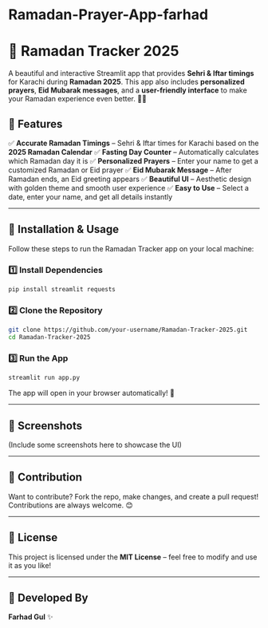 # Ramadan-Prayer-App-farhad
# 🌙 Ramadan Tracker 2025

A beautiful and interactive Streamlit app that provides **Sehri & Iftar timings** for Karachi during **Ramadan 2025**. This app also includes **personalized prayers**, **Eid Mubarak messages**, and a **user-friendly interface** to make your Ramadan experience even better. 🤲✨

## 🚀 Features

✅ **Accurate Ramadan Timings** – Sehri & Iftar times for Karachi based on the **2025 Ramadan Calendar** ✅ **Fasting Day Counter** – Automatically calculates which Ramadan day it is ✅ **Personalized Prayers** – Enter your name to get a customized Ramadan or Eid prayer ✅ **Eid Mubarak Message** – After Ramadan ends, an Eid greeting appears ✅ **Beautiful UI** – Aesthetic design with golden theme and smooth user experience ✅ **Easy to Use** – Select a date, enter your name, and get all details instantly

---

## 📌 Installation & Usage

Follow these steps to run the Ramadan Tracker app on your local machine:

### **1️⃣ Install Dependencies**

```bash
pip install streamlit requests
```

### **2️⃣ Clone the Repository**

```bash
git clone https://github.com/your-username/Ramadan-Tracker-2025.git
cd Ramadan-Tracker-2025
```

### **3️⃣ Run the App**

```bash
streamlit run app.py
```

The app will open in your browser automatically! 🎉

---

## 🎨 Screenshots

(Include some screenshots here to showcase the UI)

---

## 🙏 Contribution

Want to contribute? Fork the repo, make changes, and create a pull request! Contributions are always welcome. 😊

---

## 📜 License

This project is licensed under the **MIT License** – feel free to modify and use it as you like!

---

## 🔹 Developed By

**Farhad Gul** ✨

